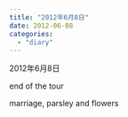 ```yaml
---
title: "2012年6月8日"
date: 2012-06-08
categories: 
  - "diary"
---
```


2012年6月8日

end of the tour

marriage, parsley and flowers
